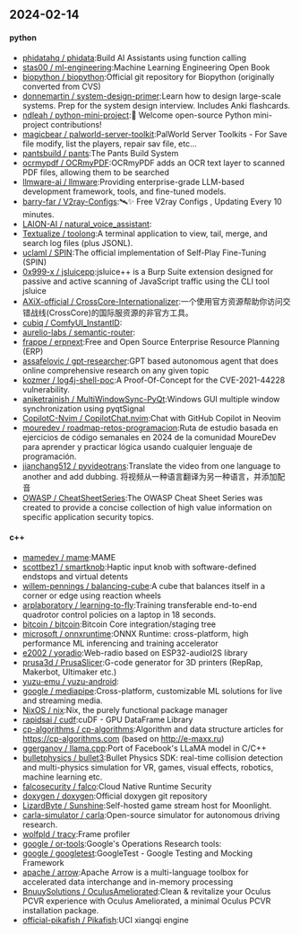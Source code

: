 ## 2024-02-14

#### python
* [phidatahq / phidata](https://github.com/phidatahq/phidata):Build AI Assistants using function calling
* [stas00 / ml-engineering](https://github.com/stas00/ml-engineering):Machine Learning Engineering Open Book
* [biopython / biopython](https://github.com/biopython/biopython):Official git repository for Biopython (originally converted from CVS)
* [donnemartin / system-design-primer](https://github.com/donnemartin/system-design-primer):Learn how to design large-scale systems. Prep for the system design interview. Includes Anki flashcards.
* [ndleah / python-mini-project](https://github.com/ndleah/python-mini-project):🙌 Welcome open-source Python mini-project contributions!
* [magicbear / palworld-server-toolkit](https://github.com/magicbear/palworld-server-toolkit):PalWorld Server Toolkits - For Save file modify, list the players, repair sav file, etc...
* [pantsbuild / pants](https://github.com/pantsbuild/pants):The Pants Build System
* [ocrmypdf / OCRmyPDF](https://github.com/ocrmypdf/OCRmyPDF):OCRmyPDF adds an OCR text layer to scanned PDF files, allowing them to be searched
* [llmware-ai / llmware](https://github.com/llmware-ai/llmware):Providing enterprise-grade LLM-based development framework, tools, and fine-tuned models.
* [barry-far / V2ray-Configs](https://github.com/barry-far/V2ray-Configs):🛰️✨ Free V2ray Configs , Updating Every 10 minutes.
* [LAION-AI / natural_voice_assistant](https://github.com/LAION-AI/natural_voice_assistant):
* [Textualize / toolong](https://github.com/Textualize/toolong):A terminal application to view, tail, merge, and search log files (plus JSONL).
* [uclaml / SPIN](https://github.com/uclaml/SPIN):The official implementation of Self-Play Fine-Tuning (SPIN)
* [0x999-x / jsluicepp](https://github.com/0x999-x/jsluicepp):jsluice++ is a Burp Suite extension designed for passive and active scanning of JavaScript traffic using the CLI tool jsluice
* [AXiX-official / CrossCore-Internationalizer](https://github.com/AXiX-official/CrossCore-Internationalizer):一个使用官方资源帮助你访问交错战线(CrossCore)的国际服资源的非官方工具。
* [cubiq / ComfyUI_InstantID](https://github.com/cubiq/ComfyUI_InstantID):
* [aurelio-labs / semantic-router](https://github.com/aurelio-labs/semantic-router):
* [frappe / erpnext](https://github.com/frappe/erpnext):Free and Open Source Enterprise Resource Planning (ERP)
* [assafelovic / gpt-researcher](https://github.com/assafelovic/gpt-researcher):GPT based autonomous agent that does online comprehensive research on any given topic
* [kozmer / log4j-shell-poc](https://github.com/kozmer/log4j-shell-poc):A Proof-Of-Concept for the CVE-2021-44228 vulnerability.
* [aniketrajnish / MultiWindowSync-PyQt](https://github.com/aniketrajnish/MultiWindowSync-PyQt):Windows GUI multiple window synchronization using pyqtSignal
* [CopilotC-Nvim / CopilotChat.nvim](https://github.com/CopilotC-Nvim/CopilotChat.nvim):Chat with GitHub Copilot in Neovim
* [mouredev / roadmap-retos-programacion](https://github.com/mouredev/roadmap-retos-programacion):Ruta de estudio basada en ejercicios de código semanales en 2024 de la comunidad MoureDev para aprender y practicar lógica usando cualquier lenguaje de programación.
* [jianchang512 / pyvideotrans](https://github.com/jianchang512/pyvideotrans):Translate the video from one language to another and add dubbing. 将视频从一种语言翻译为另一种语言，并添加配音
* [OWASP / CheatSheetSeries](https://github.com/OWASP/CheatSheetSeries):The OWASP Cheat Sheet Series was created to provide a concise collection of high value information on specific application security topics.

#### c++
* [mamedev / mame](https://github.com/mamedev/mame):MAME
* [scottbez1 / smartknob](https://github.com/scottbez1/smartknob):Haptic input knob with software-defined endstops and virtual detents
* [willem-pennings / balancing-cube](https://github.com/willem-pennings/balancing-cube):A cube that balances itself in a corner or edge using reaction wheels
* [arplaboratory / learning-to-fly](https://github.com/arplaboratory/learning-to-fly):Training transferable end-to-end quadrotor control policies on a laptop in 18 seconds.
* [bitcoin / bitcoin](https://github.com/bitcoin/bitcoin):Bitcoin Core integration/staging tree
* [microsoft / onnxruntime](https://github.com/microsoft/onnxruntime):ONNX Runtime: cross-platform, high performance ML inferencing and training accelerator
* [e2002 / yoradio](https://github.com/e2002/yoradio):Web-radio based on ESP32-audioI2S library
* [prusa3d / PrusaSlicer](https://github.com/prusa3d/PrusaSlicer):G-code generator for 3D printers (RepRap, Makerbot, Ultimaker etc.)
* [yuzu-emu / yuzu-android](https://github.com/yuzu-emu/yuzu-android):
* [google / mediapipe](https://github.com/google/mediapipe):Cross-platform, customizable ML solutions for live and streaming media.
* [NixOS / nix](https://github.com/NixOS/nix):Nix, the purely functional package manager
* [rapidsai / cudf](https://github.com/rapidsai/cudf):cuDF - GPU DataFrame Library
* [cp-algorithms / cp-algorithms](https://github.com/cp-algorithms/cp-algorithms):Algorithm and data structure articles for https://cp-algorithms.com (based on http://e-maxx.ru)
* [ggerganov / llama.cpp](https://github.com/ggerganov/llama.cpp):Port of Facebook's LLaMA model in C/C++
* [bulletphysics / bullet3](https://github.com/bulletphysics/bullet3):Bullet Physics SDK: real-time collision detection and multi-physics simulation for VR, games, visual effects, robotics, machine learning etc.
* [falcosecurity / falco](https://github.com/falcosecurity/falco):Cloud Native Runtime Security
* [doxygen / doxygen](https://github.com/doxygen/doxygen):Official doxygen git repository
* [LizardByte / Sunshine](https://github.com/LizardByte/Sunshine):Self-hosted game stream host for Moonlight.
* [carla-simulator / carla](https://github.com/carla-simulator/carla):Open-source simulator for autonomous driving research.
* [wolfpld / tracy](https://github.com/wolfpld/tracy):Frame profiler
* [google / or-tools](https://github.com/google/or-tools):Google's Operations Research tools:
* [google / googletest](https://github.com/google/googletest):GoogleTest - Google Testing and Mocking Framework
* [apache / arrow](https://github.com/apache/arrow):Apache Arrow is a multi-language toolbox for accelerated data interchange and in-memory processing
* [BnuuySolutions / OculusAmeliorated](https://github.com/BnuuySolutions/OculusAmeliorated):Clean & revitalize your Oculus PCVR experience with Oculus Ameliorated, a minimal Oculus PCVR installation package.
* [official-pikafish / Pikafish](https://github.com/official-pikafish/Pikafish):UCI xiangqi engine
